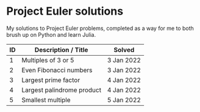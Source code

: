 # Project Euler solutions

My solutions to Project Euler problems, completed as a way for me to both brush up on Python and learn Julia.

| ID 	| Description / Title        	| Solved     	|
|----	|----------------------------	|------------	|
| 1  	| Multiples of 3 or 5        	| 3 Jan 2022 	|
| 2  	| Even Fibonacci numbers     	| 3 Jan 2022 	|
| 3  	| Largest prime factor       	| 4 Jan 2022 	|
| 4  	| Largest palindrome product 	| 4 Jan 2022 	|
| 5  	| Smallest multiple          	| 5 Jan 2022 	|
